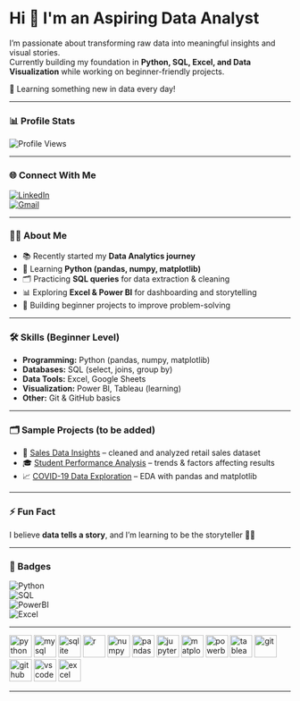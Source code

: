 # Hi 👋 I'm an Aspiring Data Analyst  

I’m passionate about transforming raw data into meaningful insights and visual stories.  
Currently building my foundation in **Python, SQL, Excel, and Data Visualization** while working on beginner-friendly projects.  

🌱 Learning something new in data every day!  

---

### 📊 Profile Stats  
![Profile Views](https://komarev.com/ghpvc/?username=<your-username>&color=blue)

---

### 🌐 Connect With Me  
[![LinkedIn](https://img.shields.io/badge/LinkedIn-blue?style=for-the-badge&logo=linkedin)](<https://www.linkedin.com/in/piyush-shamnani-5190bb380/>)  
[![Gmail](https://img.shields.io/badge/Email-red?style=for-the-badge&logo=gmail&logoColor=white)](mailto:<piyushshamnani10@gmail.com>)  

---

### 👨‍💻 About Me  
- 📚 Recently started my **Data Analytics journey**  
- 🐍 Learning **Python (pandas, numpy, matplotlib)**  
- 🗂️ Practicing **SQL queries** for data extraction & cleaning  
- 📊 Exploring **Excel & Power BI** for dashboarding and storytelling  
- 🚀 Building beginner projects to improve problem-solving  

---

### 🛠️ Skills (Beginner Level)
- **Programming:** Python (pandas, numpy, matplotlib)  
- **Databases:** SQL (select, joins, group by)  
- **Data Tools:** Excel, Google Sheets  
- **Visualization:** Power BI, Tableau (learning)  
- **Other:** Git & GitHub basics  

---



### 🗂️ Sample Projects (to be added)
- 🛒 [Sales Data Insights](#) – cleaned and analyzed retail sales dataset  
- 🎓 [Student Performance Analysis](#) – trends & factors affecting results  
- 📈 [COVID-19 Data Exploration](#) – EDA with pandas and matplotlib  

---

### ⚡ Fun Fact  
I believe **data tells a story**, and I’m learning to be the storyteller 📖✨  

---

### 🚀 Badges  
![Python](https://img.shields.io/badge/Python-beginner-informational?style=flat&logo=python&logoColor=white&color=3776AB)  
![SQL](https://img.shields.io/badge/SQL-learning-blue)  
![PowerBI](https://img.shields.io/badge/Power%20BI-exploring-yellow)  
![Excel](https://img.shields.io/badge/Excel-data--cleaning-success)  

---
<p align="left">
  <!-- Programming -->
  <img src="https://cdn.jsdelivr.net/gh/devicons/devicon/icons/python/python-original.svg" alt="python" width="40" height="40"/> 
  <img src="https://cdn.jsdelivr.net/gh/devicons/devicon/icons/mysql/mysql-original-wordmark.svg" alt="mysql" width="40" height="40"/>
  <img src="https://cdn.jsdelivr.net/gh/devicons/devicon/icons/sqlite/sqlite-original.svg" alt="sqlite" width="40" height="40"/>  
  <img src="https://cdn.jsdelivr.net/gh/devicons/devicon/icons/r/r-original.svg" alt="r" width="40" height="40"/>  

  <!-- Data Tools -->
  <img src="https://cdn.jsdelivr.net/gh/devicons/devicon/icons/numpy/numpy-original.svg" alt="numpy" width="40" height="40"/>
  <img src="https://cdn.jsdelivr.net/gh/devicons/devicon/icons/pandas/pandas-original.svg" alt="pandas" width="40" height="40"/>  
  <img src="https://cdn.jsdelivr.net/gh/devicons/devicon/icons/jupyter/jupyter-original.svg" alt="jupyter" width="40" height="40"/>  

  <!-- Visualization -->
  <img src="https://cdn.jsdelivr.net/gh/devicons/devicon/icons/matplotlib/matplotlib-original.svg" alt="matplotlib" width="40" height="40"/>
  <img src="https://img.icons8.com/color/48/power-bi.png" alt="powerbi" width="40" height="40"/>  
  <img src="https://img.icons8.com/color/48/tableau-software.png" alt="tableau" width="40" height="40"/>  

  <!-- Others -->
  <img src="https://cdn.jsdelivr.net/gh/devicons/devicon/icons/git/git-original.svg" alt="git" width="40" height="40"/>  
  <img src="https://cdn.jsdelivr.net/gh/devicons/devicon/icons/github/github-original.svg" alt="github" width="40" height="40"/>  
  <img src="https://cdn.jsdelivr.net/gh/devicons/devicon/icons/vscode/vscode-original.svg" alt="vscode" width="40" height="40"/>  
  <img src="https://img.icons8.com/color/48/ms-excel.png" alt="excel" width="40" height="40"/>  
</p>  

---


